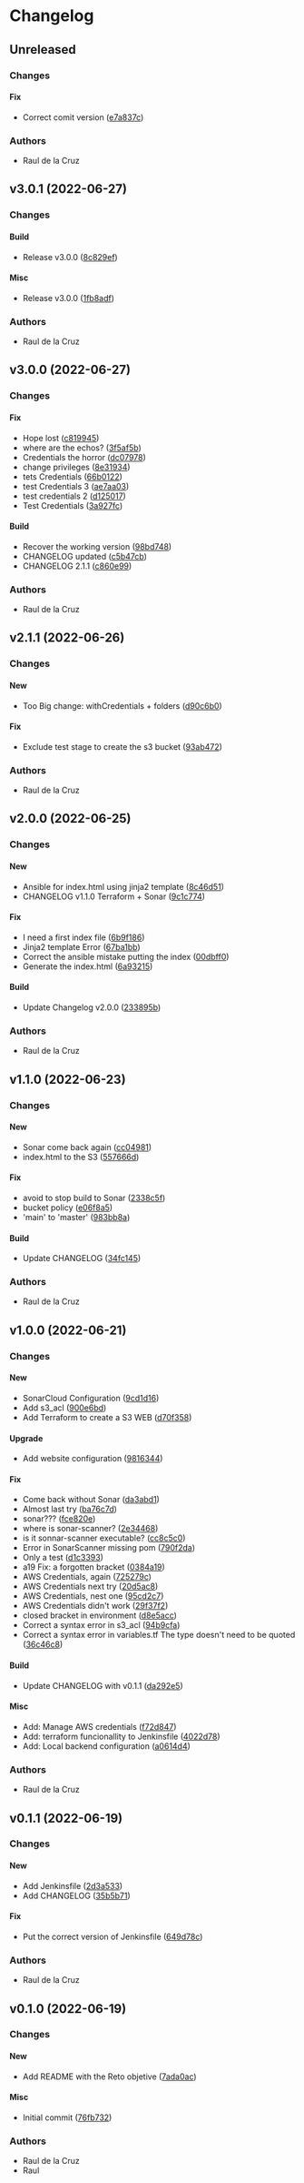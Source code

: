 # Changelog

## Unreleased

### Changes

#### Fix

* Correct comit version ([e7a837c](https://github.com/rcruz63/RetoGitOps/commit/e7a837c))

### Authors

* Raul de la Cruz

## v3.0.1 (2022-06-27)

### Changes

#### Build

* Release v3.0.0 ([8c829ef](https://github.com/rcruz63/RetoGitOps/commit/8c829ef))

#### Misc

* Release v3.0.0 ([1fb8adf](https://github.com/rcruz63/RetoGitOps/commit/1fb8adf))

### Authors

* Raul de la Cruz

## v3.0.0 (2022-06-27)

### Changes

#### Fix

* Hope lost ([c819945](https://github.com/rcruz63/RetoGitOps/commit/c819945))
* where are the echos? ([3f5af5b](https://github.com/rcruz63/RetoGitOps/commit/3f5af5b))
* Credentials the horror ([dc07978](https://github.com/rcruz63/RetoGitOps/commit/dc07978))
* change privileges ([8e31934](https://github.com/rcruz63/RetoGitOps/commit/8e31934))
* tets Credentials ([66b0122](https://github.com/rcruz63/RetoGitOps/commit/66b0122))
* test Credentials 3 ([ae7aa03](https://github.com/rcruz63/RetoGitOps/commit/ae7aa03))
* test credentials 2 ([d125017](https://github.com/rcruz63/RetoGitOps/commit/d125017))
* Test Credentials ([3a927fc](https://github.com/rcruz63/RetoGitOps/commit/3a927fc))

#### Build

* Recover the working version ([98bd748](https://github.com/rcruz63/RetoGitOps/commit/98bd748))
* CHANGELOG updated ([c5b47cb](https://github.com/rcruz63/RetoGitOps/commit/c5b47cb))
* CHANGELOG 2.1.1 ([c860e99](https://github.com/rcruz63/RetoGitOps/commit/c860e99))

### Authors

* Raul de la Cruz

## v2.1.1 (2022-06-26)

### Changes

#### New

* Too Big change: withCredentials + folders ([d90c6b0](https://github.com/rcruz63/RetoGitOps/commit/d90c6b0))

#### Fix

* Exclude test stage to create the s3 bucket ([93ab472](https://github.com/rcruz63/RetoGitOps/commit/93ab472))

### Authors

* Raul de la Cruz

## v2.0.0 (2022-06-25)

### Changes

#### New

* Ansible for index.html using jinja2 template ([8c46d51](https://github.com/rcruz63/RetoGitOps/commit/8c46d51))
* CHANGELOG v1.1.0 Terraform + Sonar ([9c1c774](https://github.com/rcruz63/RetoGitOps/commit/9c1c774))

#### Fix

* I need a first index file ([6b9f186](https://github.com/rcruz63/RetoGitOps/commit/6b9f186))
* Jinja2 template Error ([67ba1bb](https://github.com/rcruz63/RetoGitOps/commit/67ba1bb))
* Correct the ansible mistake putting the index ([00dbff0](https://github.com/rcruz63/RetoGitOps/commit/00dbff0))
* Generate the index.html ([6a93215](https://github.com/rcruz63/RetoGitOps/commit/6a93215))

#### Build

* Update Changelog v2.0.0 ([233895b](https://github.com/rcruz63/RetoGitOps/commit/233895b))

### Authors

* Raul de la Cruz

## v1.1.0 (2022-06-23)

### Changes

#### New

* Sonar come back again ([cc04981](https://github.com/rcruz63/RetoGitOps/commit/cc04981))
* index.html to the S3 ([557666d](https://github.com/rcruz63/RetoGitOps/commit/557666d))

#### Fix

* avoid to stop build to Sonar ([2338c5f](https://github.com/rcruz63/RetoGitOps/commit/2338c5f))
* bucket policy ([e06f8a5](https://github.com/rcruz63/RetoGitOps/commit/e06f8a5))
* 'main' to 'master' ([983bb8a](https://github.com/rcruz63/RetoGitOps/commit/983bb8a))

#### Build

* Update CHANGELOG ([34fc145](https://github.com/rcruz63/RetoGitOps/commit/34fc145))

### Authors

* Raul de la Cruz

## v1.0.0 (2022-06-21)

### Changes

#### New

* SonarCloud Configuration ([9cd1d16](https://github.com/rcruz63/RetoGitOps/commit/9cd1d16))
* Add s3_acl ([900e6bd](https://github.com/rcruz63/RetoGitOps/commit/900e6bd))
* Add Terraform to create a S3 WEB ([d70f358](https://github.com/rcruz63/RetoGitOps/commit/d70f358))

#### Upgrade

* Add website configuration ([9816344](https://github.com/rcruz63/RetoGitOps/commit/9816344))

#### Fix

* Come back without Sonar ([da3abd1](https://github.com/rcruz63/RetoGitOps/commit/da3abd1))
* Almost last try ([ba76c7d](https://github.com/rcruz63/RetoGitOps/commit/ba76c7d))
* sonar??? ([fce820e](https://github.com/rcruz63/RetoGitOps/commit/fce820e))
* where is sonar-scanner? ([2e34468](https://github.com/rcruz63/RetoGitOps/commit/2e34468))
* is it sonnar-scanner executable? ([cc8c5c0](https://github.com/rcruz63/RetoGitOps/commit/cc8c5c0))
* Error in SonarScanner missing pom ([790f2da](https://github.com/rcruz63/RetoGitOps/commit/790f2da))
* Only a test ([d1c3393](https://github.com/rcruz63/RetoGitOps/commit/d1c3393))
* a19 Fix: a forgotten bracket ([0384a19](https://github.com/rcruz63/RetoGitOps/commit/0384a19))
* AWS Credentials, again ([725279c](https://github.com/rcruz63/RetoGitOps/commit/725279c))
* AWS Credentials next try ([20d5ac8](https://github.com/rcruz63/RetoGitOps/commit/20d5ac8))
* AWS Credentials, nest one ([95cd2c7](https://github.com/rcruz63/RetoGitOps/commit/95cd2c7))
* AWS Credentials didn't work ([29f37f2](https://github.com/rcruz63/RetoGitOps/commit/29f37f2))
* closed bracket in environment ([d8e5acc](https://github.com/rcruz63/RetoGitOps/commit/d8e5acc))
* Correct a syntax error in s3_acl ([94b9cfa](https://github.com/rcruz63/RetoGitOps/commit/94b9cfa))
* Correct a syntax error in variables.tf The type doesn't need to be quoted ([36c46c8](https://github.com/rcruz63/RetoGitOps/commit/36c46c8))

#### Build

* Update CHANGELOG with v0.1.1 ([da292e5](https://github.com/rcruz63/RetoGitOps/commit/da292e5))

#### Misc

* Add: Manage AWS credentials ([f72d847](https://github.com/rcruz63/RetoGitOps/commit/f72d847))
* Add: terraform funcionallity to Jenkinsfile ([4022d78](https://github.com/rcruz63/RetoGitOps/commit/4022d78))
* Add: Local backend configuration ([a0614d4](https://github.com/rcruz63/RetoGitOps/commit/a0614d4))

### Authors

* Raul de la Cruz

## v0.1.1 (2022-06-19)

### Changes

#### New

* Add Jenkinsfile ([2d3a533](https://github.com/rcruz63/RetoGitOps/commit/2d3a533))
* Add CHANGELOG ([35b5b71](https://github.com/rcruz63/RetoGitOps/commit/35b5b71))

#### Fix

* Put the correct version of Jenkinsfile ([649d78c](https://github.com/rcruz63/RetoGitOps/commit/649d78c))

### Authors

* Raul de la Cruz

## v0.1.0 (2022-06-19)

### Changes

#### New

* Add README with the Reto objetive ([7ada0ac](https://github.com/rcruz63/RetoGitOps/commit/7ada0ac))

#### Misc

* Initial commit ([76fb732](https://github.com/rcruz63/RetoGitOps/commit/76fb732))

### Authors

* Raul de la Cruz
* Raul

